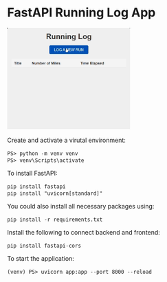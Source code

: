 # FastAPI Running Log App
![](gif/example.gif)

Create and activate a virutal environment:
```
PS> python -m venv venv
PS> venv\Scripts\activate
```
To install FastAPI:
```
pip install fastapi
pip install "uvicorn[standard]"
```
You could also install all necessary packages using:
```
pip install -r requirements.txt
```
Install the following to connect backend and frontend:
```
pip install fastapi-cors
```
To start the application:
```
(venv) PS> uvicorn app:app --port 8000 --reload
```